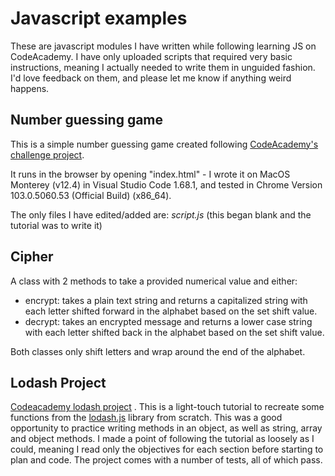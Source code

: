 # Javascript examples

These are javascript modules I have written while following learning JS on CodeAcademy. I have only uploaded scripts that required very basic instructions, meaning I actually needed to write them in unguided fashion. I'd love feedback on them, and please let me know if anything weird happens.


## Number guessing game

This is a simple number guessing game created following [CodeAcademy's challenge project](https://www.codecademy.com/projects/practice/number-guesser-independent-practice).

It runs in the browser by opening "index.html" - I wrote it on MacOS Monterey (v12.4) in Visual Studio Code 1.68.1, and tested in Chrome Version 103.0.5060.53 (Official Build) (x86_64).

The only files I have edited/added are:
<em>script.js</em> (this began blank and the tutorial was to write it)

## Cipher
A class with 2 methods to take a provided numerical value and either:

- encrypt: takes a plain text string and returns a capitalized string with each letter shifted forward in the alphabet based on the set shift value.
- decrypt: takes an encrypted message and returns a lower case string with each letter shifted back in the alphabet based on the set shift value.

Both classes only shift letters and wrap around the end of the alphabet.

## Lodash Project
[Codeacademy lodash project](https://www.codecademy.com/projects/practice/lodash) . This is a light-touch tutorial to recreate some functions from the [lodash.js](https://lodash.com/docs/4.17.15) library from scratch. This was a good opportunity to practice writing methods in an object, as well as string, array and object methods. I made a point of following the tutorial as loosely as I could, meaning I read only the objectives for each section before starting to plan and code. The project comes with a number of tests, all of which pass.

